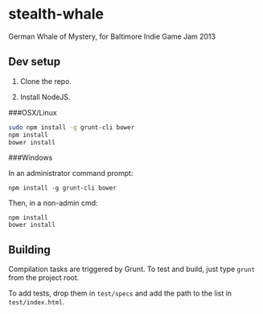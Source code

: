 stealth-whale
=============

German Whale of Mystery, for Baltimore Indie Game Jam 2013

## Dev setup

1. Clone the repo.

2. Install NodeJS.

###OSX/Linux

```bash
sudo npm install -g grunt-cli bower
npm install
bower install
```

###Windows

In an administrator command prompt:

`npm install -g grunt-cli bower`

Then, in a non-admin cmd:

```
npm install
bower install
```

## Building

Compilation tasks are triggered by Grunt. To test and build, just type `grunt` from the project root.

To add tests, drop them in `test/specs` and add the path to the list in `test/index.html`.
